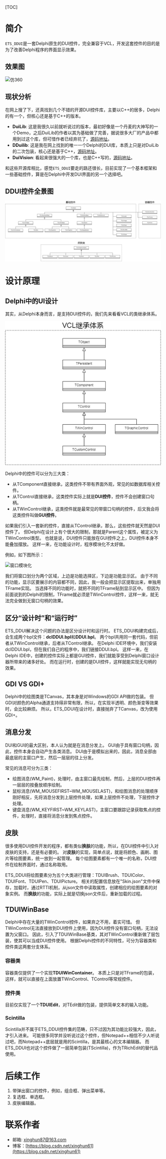 [TOC]

# 简介

`ETS_DDUI`是一套Delphi原生的DUI控件，完全兼容于VCL，开发这套控件的目的是为了改善Delphi程序的界面显示效果。

## 效果图

![仿360](img/仿360.jpg)

## 现状分析

在网上搜了下，还真找到几个不错的开源DUI控件库，主要以C++的居多，Delphi的有一个，但核心还是基于C++的版本。

* **DuiLib**: 这是我很久以前就听说过的版本，最初好像是一个丹麦的大神写的一个Demo，之后DuiLib的作者以其为基础做了完善，据说很多大厂的产品中都用到过这个库，但可惜作者已经弃坑了，[源码地址](https://github.com/duilib/duilib)。
* **DDuilib**: 这是我在网上找到的唯一一个Delphi的DUI库，本质上只是对DuiLib的二次包装，核心还是基于C++，[源码地址](https://github.com/ying32/duilib-for-Delphi)。
* **DuiVision**: 看起来很强大的一个库，也是C++写的，[源码地址](https://github.com/blueantst/DuiVision)。

和这些开源库相比，感觉`ETS_DDUI`要走的路还很长，目前实现了一个基本框架和一些基础控件，算是在Delphi中开发DUI界面的另一个选择吧。

## DDUI控件全景图

![全景图](img/全景图.jpg)

# 设计原理

## Delphi中的UI设计

其实，从Delphi本身而言，是支持DUI控件的，我们先来看看VCL的类继承体系。

![VCL继承体系](img/VCL继承体系.jpg)

Delphi中的控件可以分为三大类：

* 从TComponent直接继承，这类控件不带有界面外观，常见的如数据库相关控件。
* 从TControl直接继承，这类控件实际上就是**DUI控件**，控件不会创建窗口句柄。
* 从TWinControl继承，这类控件就是最常见的带窗口句柄的控件，后文我会将这类控件叫做**GUI控件**。

如果我们引入一套新的控件，直接从TControl继承，那么，这些控件就天然是DUI控件了。
但Delphi在设计上有个很大的限制，那就是Parent这个属性，被定义为TWinControl类型。
也就是说，DUI控件只能放在GUI控件之上，DUI控件本身不能叠加摆放。
这样一来，在功能设计时，程序模块化不太好做。

例如，如下图所示：

![窗口模块化](img/窗口模块化.jpg)

我们将窗口划分为两个区域，上边是功能选择区，下边是功能显示区。
由于不同的功能，显示区要展示的内容都不同，因此，我一般会把显示区提取出来，单独用TFrame实现。
当选择不同的功能时，就把不同的TFrame贴到显示区中。
但因为前面说到的Delphi的限制，TFrame就必须是TWinControl控件，这样一来，就无法完全做到无窗口句柄的效果。

## 区分“设计时”和“运行时”

ETS_DDUI解决这个问题的办法是区分设计时和运行时。
ETS_DDUI构建完成后，会生成两个bpl文件：**dclDDUI.bpl**和**DDUI.bpl**。
两个bpl共用同一套代码，但前者从TWinControl继承，后者从TControl继承。
在Delphi IDE环境中，我们安装dclDDUI.bpl，但在我们自己的程序中，我们链接DDUI.bpl。
这样一来，在Delphi IDE中，创建的控件实际上都是GUI控件，我们就能享受到Delphi窗口设计器所带来的诸多好处。
而在运行时，创建的是DUI控件，这样就能实现无句柄的效果。

## GDI VS GDI+

Delphi中的绘图类是TCanvas，其本身是对Windows的GDI API做的包装。
但GDI对颜色的Alpha通道支持得非常有限，所以，在实现半透明、颜色渐变等效果时，会比较麻烦。
所以，ETS_DDUI在设计时，直接抛弃了TCanvas，改为使用GDI+。

## 消息分发

DUI和GUI的最大区别，本人认为就是在消息分发上。
GUI由于具有窗口句柄，因此，控件本身会自动产生各类消息。
DUI由于是模拟出来的，因此，消息全部由最底层的主窗口产生，然后一层层的往上分发。

常见的消息可分为三类：

* 绘图消息(WM_Paint)，处理时，由主窗口最先绘制，然后，上层的DUI控件再一层层的按叠放顺序绘制。
* 鼠标消息(WM_MOUSEFIRST~WM_MOUSELAST)，和绘图消息的处理顺序刚好相反，先将消息分发到上层控件处理，如果上层控件不处理，下层控件才处理。
* 键盘消息(WM_KEYFIRST~WM_KEYLAST)，主窗口要跟踪记录获取焦点的控件，处理时，直接将消息分发到焦点控件。

## 皮肤

很多使用DUI控件开发的程序，都有类似**换肤**的功能，所以，在DUI控件中引入对皮肤的支持，还是有必要的。
对**皮肤**的实现，简单点说，就是将颜色、画刷、图片等绘图要素，统一放到一起管理。
每个绘图要素都有一个唯一的名称，DUI控件在绘制界面时，通过名称取用。

ETS_DDUI将绘图要素分为五个大类进行管理：TDUIBrush、TDUIColor、TDUIFont、TDUIPen、TDUIPicture。
相关的配置信息放在"Skin.json"文件中保存，加载时，通过RTTI机制，从json文件中读取属性，创建相应的绘图要素的对象实例。
而**换肤**的功能，实际上就是切换json文件后，重新加载的过程。

## TDUIWinBase

Delphi中存在大量的TWinControl控件，如果弃之不用，着实可惜。
但TWinControl无法直接放到DUI控件上使用，因为DUI控件没有窗口句柄，无法设置为父窗口。
因此，引入了TDUIWinBase基类，其对TWinControl重新做了层包装，使其可以当成DUI控件使用。
根据Delphi控件的不同特性，可分为容器类和控件类这两套分支体系。

### 容器类

容器类仅提供了一个实现**TDUIWinContainer**。
本质上只是对TFrame的包装，这样，就可以直接在上面放置TWinControl、TControl等常规控件。

### 控件类

目前仅实现了一个**TDUIEdit**，对TEdit做的包装，提供简单文本的输入功能。

### Scintilla

Scintilla并不属于ETS_DDUI控件集的范畴，只不过因为其功能比较强大，因此，才引入进来。
可能很多同学并没听说过这个控件，但Notepad++相信不少人听说过吧，而Notepad++底层就是用的Scintilla，是其最核心的文本编辑器。
而ETS_DDUI也对这个控件做了一层简单包装(TScintilla)，作为TRichEdit的替代品使用。

# 后续工作

1. 带弹出窗口的控件，例如，组合框、弹出菜单等。
2. 复选框、单选框。
3. 皮肤编辑器。

# 联系作者

* 邮箱: [xinghun87@163.com](xinghun87@163.com)
* 博客：[https://blog.csdn.net/xinghun61](https://blog.csdn.net/xinghun61)
